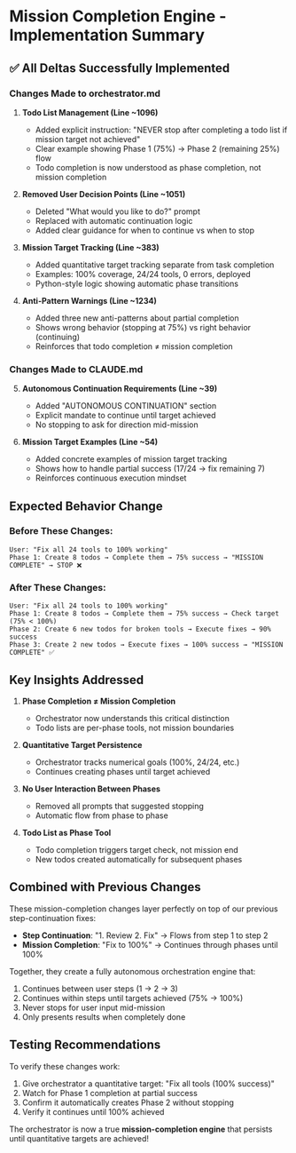 # Mission Completion Engine - Implementation Summary

## ✅ All Deltas Successfully Implemented

### Changes Made to orchestrator.md

1. **Todo List Management (Line ~1096)**
   - Added explicit instruction: "NEVER stop after completing a todo list if mission target not achieved"
   - Clear example showing Phase 1 (75%) → Phase 2 (remaining 25%) flow
   - Todo completion is now understood as phase completion, not mission completion

2. **Removed User Decision Points (Line ~1051)**
   - Deleted "What would you like to do?" prompt
   - Replaced with automatic continuation logic
   - Added clear guidance for when to continue vs when to stop

3. **Mission Target Tracking (Line ~383)**
   - Added quantitative target tracking separate from task completion
   - Examples: 100% coverage, 24/24 tools, 0 errors, deployed
   - Python-style logic showing automatic phase transitions

4. **Anti-Pattern Warnings (Line ~1234)**
   - Added three new anti-patterns about partial completion
   - Shows wrong behavior (stopping at 75%) vs right behavior (continuing)
   - Reinforces that todo completion ≠ mission completion

### Changes Made to CLAUDE.md

5. **Autonomous Continuation Requirements (Line ~39)**
   - Added "AUTONOMOUS CONTINUATION" section
   - Explicit mandate to continue until target achieved
   - No stopping to ask for direction mid-mission

6. **Mission Target Examples (Line ~54)**
   - Added concrete examples of mission target tracking
   - Shows how to handle partial success (17/24 → fix remaining 7)
   - Reinforces continuous execution mindset

## Expected Behavior Change

### Before These Changes:
```
User: "Fix all 24 tools to 100% working"
Phase 1: Create 8 todos → Complete them → 75% success → "MISSION COMPLETE" → STOP ❌
```

### After These Changes:
```
User: "Fix all 24 tools to 100% working"
Phase 1: Create 8 todos → Complete them → 75% success → Check target (75% < 100%)
Phase 2: Create 6 new todos for broken tools → Execute fixes → 90% success
Phase 3: Create 2 new todos → Execute fixes → 100% success → "MISSION COMPLETE" ✅
```

## Key Insights Addressed

1. **Phase Completion ≠ Mission Completion**
   - Orchestrator now understands this critical distinction
   - Todo lists are per-phase tools, not mission boundaries

2. **Quantitative Target Persistence**
   - Orchestrator tracks numerical goals (100%, 24/24, etc.)
   - Continues creating phases until target achieved

3. **No User Interaction Between Phases**
   - Removed all prompts that suggested stopping
   - Automatic flow from phase to phase

4. **Todo List as Phase Tool**
   - Todo completion triggers target check, not mission end
   - New todos created automatically for subsequent phases

## Combined with Previous Changes

These mission-completion changes layer perfectly on top of our previous step-continuation fixes:

- **Step Continuation**: "1. Review 2. Fix" → Flows from step 1 to step 2
- **Mission Completion**: "Fix to 100%" → Continues through phases until 100%

Together, they create a fully autonomous orchestration engine that:
1. Continues between user steps (1 → 2 → 3)
2. Continues within steps until targets achieved (75% → 100%)
3. Never stops for user input mid-mission
4. Only presents results when completely done

## Testing Recommendations

To verify these changes work:
1. Give orchestrator a quantitative target: "Fix all tools (100% success)"
2. Watch for Phase 1 completion at partial success
3. Confirm it automatically creates Phase 2 without stopping
4. Verify it continues until 100% achieved

The orchestrator is now a true **mission-completion engine** that persists until quantitative targets are achieved!